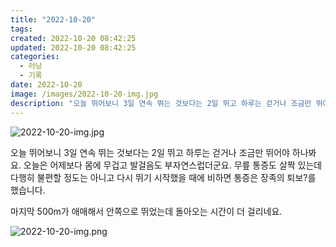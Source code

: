 ```yaml
---
title: "2022-10-20"
tags:
created: 2022-10-20 08:42:25
updated: 2022-10-20 08:42:25
categories:
  - 러닝
  - 기록
date: 2022-10-20
image: /images/2022-10-20-img.jpg
description: "오늘 뛰어보니 3일 연속 뛰는 것보다는 2일 뛰고 하루는 걷거나 조금만 뛰어야 하나봐요. 오늘은 어제보다 몸에 무겁고 발걸음도 부자연스럽더군요. 무릎 통증도 살짝 있는데 다행히 불편할 정도는 아니고 다시 뛰기 시작했을 때에 비하면 통증은 장족의 퇴보?를 했습니다. 마지막 500m가 애매"
---
```


![2022-10-20-img.jpg](/images/2022-10-20-img.jpg)
 
 

오늘 뛰어보니 3일 연속 뛰는 것보다는 2일 뛰고 하루는 걷거나 조금만 뛰어야 하나봐요. 오늘은 어제보다 몸에 무겁고 발걸음도 부자연스럽더군요. 무릎 통증도 살짝 있는데 다행히 불편할 정도는 아니고 다시 뛰기 시작했을 때에 비하면 통증은 장족의 퇴보?를 했습니다.

마지막 500m가 애매해서 안쪽으로 뛰었는데 돌아오는 시간이 더 걸리네요.

 
 ![2022-10-20-img.png](/images/2022-10-20-img.png)
